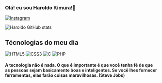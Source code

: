 ### Olá! eu sou Haroldo Kimura!👋
[![Instagram](https://img.shields.io/badge/Instagram-E4405F?style=for-the-badge&logo=instagram&logoColor=white)](https://www.instagram.com/hkimura_/)

![Haroldo GitHub stats](https://github-readme-stats.vercel.app/api?username=HaroldoDEV1&show_icons=true&theme=radical)

## Técnologias do meu dia

<div style="display: inline_block">
   <img alt= HTML5 src="https://img.shields.io/badge/HTML5-E34F26?style=for-the-badge&logo=html5&logoColor=white">
   <img alt= CSS3 src="https://img.shields.io/badge/CSS3-1572B6?style=for-the-badge&logo=css3&logoColor=white">
   <img alt= C src="https://img.shields.io/badge/C-00599C?style=for-the-badge&logo=c&logoColor=white">
   <img alt= PHP src="https://img.shields.io/badge/PHP-777BB4?style=for-the-badge&logo=php&logoColor=white">
</div>
<h4>A tecnologia não é nada. O que é importante é que você tenha fé de que as pessoas sejam basicamente boas e inteligentes. Se você lhes fornecer ferramentas, elas farão coisas maravilhosas.
                                                   (Steve Jobs)
